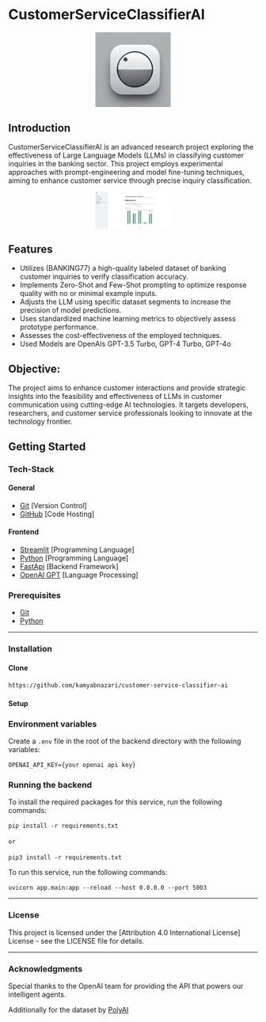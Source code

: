 # CustomerServiceClassifierAI

<div style="text-align: center;">
  <img src="misc/customer_service_classifier_ai_icon.png" alt="CustomerServiceClassifierAI Framework Logo" style="max-width: 30%; height: auto; display: block; margin: 0 auto;">
</div>

## Introduction

CustomerServiceClassifierAI is an advanced research project exploring the effectiveness of Large Language Models (LLMs) in classifying customer inquiries in the banking sector. This project employs experimental approaches with prompt-engineering and model fine-tuning techniques, aiming to enhance customer service through precise inquiry classification.

<div style="text-align: center;">
  <img src="misc/application_screenshot.png" alt="Application Screenshot" style="max-width: 30%; height: auto; display: block; margin: 0 auto;">
</div>

## Features

- Utilizes (BANKING77) a high-quality labeled dataset of banking customer inquiries to verify classification accuracy.
- Implements Zero-Shot and Few-Shot prompting to optimize response quality with no or minimal example inputs.
- Adjusts the LLM using specific dataset segments to increase the precision of model predictions.
- Uses standardized machine learning metrics to objectively assess prototype performance.
- Assesses the cost-effectiveness of the employed techniques.
- Used Models are OpenAIs GPT-3.5 Turbo, GPT-4 Turbo, GPT-4o

## Objective:

The project aims to enhance customer interactions and provide strategic insights into the feasibility and effectiveness of LLMs in customer communication using cutting-edge AI technologies. It targets developers, researchers, and customer service professionals looking to innovate at the technology frontier.

## Getting Started

### Tech-Stack

#### General

- [Git](https://git-scm.com) [Version Control]
- [GitHub](https://github.com/) [Code Hosting]

#### Frontend

- [Streamlit](https://www.typescriptlang.org/) [Programming Language]
- [Python](https://www.python.org/downloads/) [Programming Language]
- [FastApi](https://fastapi.tiangolo.com/) [Backend Framework]
- [OpenAI GPT](https://openai.com/) [Language Processing]

### Prerequisites

- [Git](https://git-scm.com/downloads)
- [Python](https://www.python.org/downloads/)

---

### Installation

#### Clone

```bash
https://github.com/kamyabnazari/customer-service-classifier-ai
```

#### Setup

### Environment variables

Create a `.env` file in the root of the backend directory with the following variables:

```
OPENAI_API_KEY={your openai api key}
```

### Running the backend

To install the required packages for this service, run the following commands:

```
pip install -r requirements.txt

or

pip3 install -r requirements.txt
```

To run this service, run the following commands:

```
uvicorn app.main:app --reload --host 0.0.0.0 --port 5003
```

---

### License

This project is licensed under the [Attribution 4.0 International License] License - see the LICENSE file for details.

---

### Acknowledgments

Special thanks to the OpenAI team for providing the API that powers our intelligent agents.

Additionally for the dataset by [PolyAI]("https://github.com/PolyAI-LDN/task-specific-datasets")
